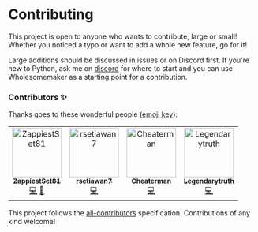 # Contributing

This project is open to anyone who wants to contribute, large or small! Whether you noticed a typo or want to add a
whole new feature, go for it!

Large additions should be discussed in issues or on Discord first. If you're new to Python, ask me on [discord](https://discordapp.com/users/351147060956889088) for where to start and you can use Wholesomemaker as a starting point for a contribution.

### Contributors ✨

Thanks goes to these wonderful people ([emoji key](https://allcontributors.org/docs/en/emoji-key)):

<!-- ALL-CONTRIBUTORS-LIST:START - Do not remove or modify this section -->
<!-- prettier-ignore -->
<table><tr><td align="center"><a href="https://github.com/ZappiestSet81"><img src="https://avatars.githubusercontent.com/u/80011834?v=4" width="100px;" alt="ZappiestSet81"/><br /><sub><b>ZappiestSet81</b></sub></a><br /><a href="https://github.com/Matthew-Soft/Wholesomemaker/blob/master/cogs/wheelspin.py" title="Code">💻</a> <a href="#ideas-ZappiestSet81" title="Ideas, Planning, & Feedback">🤔</a> </td><td align="center"><a href="https://github.com/rsetiawan7"><img src="https://avatars.githubusercontent.com/u/7775372?v=4" width="100px;" alt="rsetiawan7"/><br /><sub><b>rsetiawan7</b></sub></a><br /><a href="https://github.com/Matthew-Soft/Wholesomemaker/blob/master/Dockerfile" title="Code">💻</a></td><td align="center"><a href="https://github.com/Cheaterman"><img src="https://avatars.githubusercontent.com/u/54710?v=4" width="100px;" alt="Cheaterman"/><br /><sub><b>Cheaterman</b></sub></a><br /><a href="https://github.com/Matthew-Soft/Wholesomemaker/blob/master/cogs/readme.py" title="Code">💻</a></td><td align="center"><a href="https://github.com/Legendarytruth"><img src="https://avatars.githubusercontent.com/u/65697867?v=4" width="100px;" alt="Legendarytruth"/><br /><sub><b>Legendarytruth</b></sub></a><br /><a href="https://github.com/Matthew-Soft/Wholesomemaker/commits?author=Legendarytruth" title="Code">💻</a></td></tr></table>

<!-- ALL-CONTRIBUTORS-LIST:END -->

This project follows the [all-contributors](https://github.com/all-contributors/all-contributors) specification.
Contributions of any kind welcome!